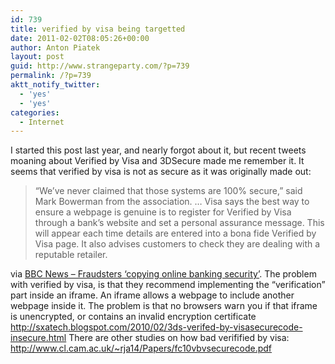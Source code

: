 ```yaml
---
id: 739
title: verified by visa being targetted
date: 2011-02-02T08:05:26+00:00
author: Anton Piatek
layout: post
guid: http://www.strangeparty.com/?p=739
permalink: /?p=739
aktt_notify_twitter:
  - 'yes'
  - 'yes'
categories:
  - Internet
---
```

I started this post last year, and nearly forgot about it, but recent tweets moaning about Verified by Visa and 3DSecure made me remember it. It seems that verified by visa is not as secure as it was originally made out:

> &#8220;We&#8217;ve never claimed that those systems are 100% secure,&#8221; said Mark Bowerman from the association. &#8230; Visa says the best way to ensure a webpage is genuine is to register for Verified by Visa through a bank&#8217;s website and set a personal assurance message. This will appear each time details are entered into a bona fide Verified by Visa page. It also advises customers to check they are dealing with a reputable retailer.

via [BBC News &#8211; Fraudsters &#8216;copying online banking security&#8217;](http://www.bbc.co.uk/news/uk-11571873). The problem with verified by visa, is that they recommend implementing the &#8220;verification&#8221; part inside an iframe. An iframe allows a webpage to include another webpage inside it. The problem is that no browsers warn you if that iframe is unencrypted, or contains an invalid encryption certificate http://sxatech.blogspot.com/2010/02/3ds-verifed-by-visasecurecode-insecure.html There are other studies on how bad verifified by visa: <http://www.cl.cam.ac.uk/~rja14/Papers/fc10vbvsecurecode.pdf>